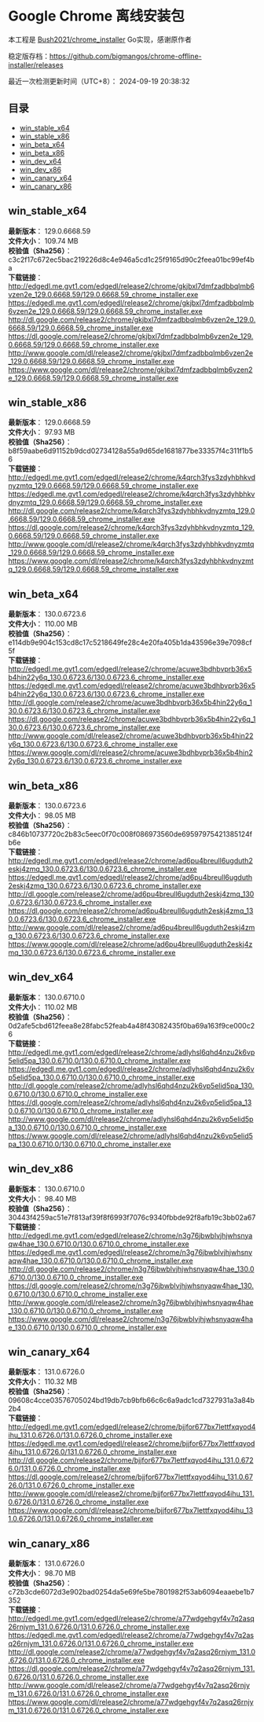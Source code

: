 # Google Chrome 离线安装包
本工程是 [Bush2021/chrome_installer](https://github.com/Bush2021/chrome_installer) Go实现，感谢原作者

稳定版存档：<https://github.com/bigmangos/chrome-offline-installer/releases>

最近一次检测更新时间（UTC+8）：
2024-09-19 20:38:32

## 目录
* [win_stable_x64](https://github.com/bigmangos/chrome-offline-installer?tab=readme-ov-file#win_stable_x64)
* [win_stable_x86](https://github.com/bigmangos/chrome-offline-installer?tab=readme-ov-file#win_stable_x86)
* [win_beta_x64](https://github.com/bigmangos/chrome-offline-installer?tab=readme-ov-file#win_beta_x64)
* [win_beta_x86](https://github.com/bigmangos/chrome-offline-installer?tab=readme-ov-file#win_beta_x86)
* [win_dev_x64](https://github.com/bigmangos/chrome-offline-installer?tab=readme-ov-file#win_dev_x64)
* [win_dev_x86](https://github.com/bigmangos/chrome-offline-installer?tab=readme-ov-file#win_dev_x86)
* [win_canary_x64](https://github.com/bigmangos/chrome-offline-installer?tab=readme-ov-file#win_canary_x64)
* [win_canary_x86](https://github.com/bigmangos/chrome-offline-installer?tab=readme-ov-file#win_canary_x86)

## win_stable_x64
**最新版本**： 129.0.6668.59  
**文件大小**： 109.74 MB  
**校验值（Sha256）**： c3c2f17c672ec5bac219226d8c4e946a5cd1c25f9165d90c2feea01bc99ef4ba  
**下载链接**：
http://edgedl.me.gvt1.com/edgedl/release2/chrome/gkjbxl7dmfzadbbqlmb6vzen2e_129.0.6668.59/129.0.6668.59_chrome_installer.exe
https://edgedl.me.gvt1.com/edgedl/release2/chrome/gkjbxl7dmfzadbbqlmb6vzen2e_129.0.6668.59/129.0.6668.59_chrome_installer.exe
http://dl.google.com/release2/chrome/gkjbxl7dmfzadbbqlmb6vzen2e_129.0.6668.59/129.0.6668.59_chrome_installer.exe
https://dl.google.com/release2/chrome/gkjbxl7dmfzadbbqlmb6vzen2e_129.0.6668.59/129.0.6668.59_chrome_installer.exe
http://www.google.com/dl/release2/chrome/gkjbxl7dmfzadbbqlmb6vzen2e_129.0.6668.59/129.0.6668.59_chrome_installer.exe
https://www.google.com/dl/release2/chrome/gkjbxl7dmfzadbbqlmb6vzen2e_129.0.6668.59/129.0.6668.59_chrome_installer.exe
## win_stable_x86
**最新版本**： 129.0.6668.59  
**文件大小**： 97.93 MB  
**校验值（Sha256）**： b8f59aabe6d91152b9dcd02734128a55a9d65de1681877be33357f4c311f1b56  
**下载链接**：
http://edgedl.me.gvt1.com/edgedl/release2/chrome/k4qrch3fys3zdyhbhkvdnyzmtq_129.0.6668.59/129.0.6668.59_chrome_installer.exe
https://edgedl.me.gvt1.com/edgedl/release2/chrome/k4qrch3fys3zdyhbhkvdnyzmtq_129.0.6668.59/129.0.6668.59_chrome_installer.exe
http://dl.google.com/release2/chrome/k4qrch3fys3zdyhbhkvdnyzmtq_129.0.6668.59/129.0.6668.59_chrome_installer.exe
https://dl.google.com/release2/chrome/k4qrch3fys3zdyhbhkvdnyzmtq_129.0.6668.59/129.0.6668.59_chrome_installer.exe
http://www.google.com/dl/release2/chrome/k4qrch3fys3zdyhbhkvdnyzmtq_129.0.6668.59/129.0.6668.59_chrome_installer.exe
https://www.google.com/dl/release2/chrome/k4qrch3fys3zdyhbhkvdnyzmtq_129.0.6668.59/129.0.6668.59_chrome_installer.exe
## win_beta_x64
**最新版本**： 130.0.6723.6  
**文件大小**： 110.00 MB  
**校验值（Sha256）**： e114db9e904c153cd8c17c5218649fe28c4e20fa405b1da43596e39e7098cf5f  
**下载链接**：
http://edgedl.me.gvt1.com/edgedl/release2/chrome/acuwe3bdhbvprb36x5b4hin22y6q_130.0.6723.6/130.0.6723.6_chrome_installer.exe
https://edgedl.me.gvt1.com/edgedl/release2/chrome/acuwe3bdhbvprb36x5b4hin22y6q_130.0.6723.6/130.0.6723.6_chrome_installer.exe
http://dl.google.com/release2/chrome/acuwe3bdhbvprb36x5b4hin22y6q_130.0.6723.6/130.0.6723.6_chrome_installer.exe
https://dl.google.com/release2/chrome/acuwe3bdhbvprb36x5b4hin22y6q_130.0.6723.6/130.0.6723.6_chrome_installer.exe
http://www.google.com/dl/release2/chrome/acuwe3bdhbvprb36x5b4hin22y6q_130.0.6723.6/130.0.6723.6_chrome_installer.exe
https://www.google.com/dl/release2/chrome/acuwe3bdhbvprb36x5b4hin22y6q_130.0.6723.6/130.0.6723.6_chrome_installer.exe
## win_beta_x86
**最新版本**： 130.0.6723.6  
**文件大小**： 98.05 MB  
**校验值（Sha256）**： c846b10737720c2b83c5eec0f70c008f086973560de69597975421385124fb6e  
**下载链接**：
http://edgedl.me.gvt1.com/edgedl/release2/chrome/ad6pu4breull6ugduth2eskj4zmq_130.0.6723.6/130.0.6723.6_chrome_installer.exe
https://edgedl.me.gvt1.com/edgedl/release2/chrome/ad6pu4breull6ugduth2eskj4zmq_130.0.6723.6/130.0.6723.6_chrome_installer.exe
http://dl.google.com/release2/chrome/ad6pu4breull6ugduth2eskj4zmq_130.0.6723.6/130.0.6723.6_chrome_installer.exe
https://dl.google.com/release2/chrome/ad6pu4breull6ugduth2eskj4zmq_130.0.6723.6/130.0.6723.6_chrome_installer.exe
http://www.google.com/dl/release2/chrome/ad6pu4breull6ugduth2eskj4zmq_130.0.6723.6/130.0.6723.6_chrome_installer.exe
https://www.google.com/dl/release2/chrome/ad6pu4breull6ugduth2eskj4zmq_130.0.6723.6/130.0.6723.6_chrome_installer.exe
## win_dev_x64
**最新版本**： 130.0.6710.0  
**文件大小**： 110.02 MB  
**校验值（Sha256）**： 0d2afe5cbd612feea8e28fabc52feab4a48f43082435f0ba69a163f9ce000c26  
**下载链接**：
http://edgedl.me.gvt1.com/edgedl/release2/chrome/adlyhsl6qhd4nzu2k6vp5elid5pa_130.0.6710.0/130.0.6710.0_chrome_installer.exe
https://edgedl.me.gvt1.com/edgedl/release2/chrome/adlyhsl6qhd4nzu2k6vp5elid5pa_130.0.6710.0/130.0.6710.0_chrome_installer.exe
http://dl.google.com/release2/chrome/adlyhsl6qhd4nzu2k6vp5elid5pa_130.0.6710.0/130.0.6710.0_chrome_installer.exe
https://dl.google.com/release2/chrome/adlyhsl6qhd4nzu2k6vp5elid5pa_130.0.6710.0/130.0.6710.0_chrome_installer.exe
http://www.google.com/dl/release2/chrome/adlyhsl6qhd4nzu2k6vp5elid5pa_130.0.6710.0/130.0.6710.0_chrome_installer.exe
https://www.google.com/dl/release2/chrome/adlyhsl6qhd4nzu2k6vp5elid5pa_130.0.6710.0/130.0.6710.0_chrome_installer.exe
## win_dev_x86
**最新版本**： 130.0.6710.0  
**文件大小**： 98.40 MB  
**校验值（Sha256）**： 30443f4259ac51e7f813af39f8f6993f7076c9340fbbde92f8afb19c3bb02a67  
**下载链接**：
http://edgedl.me.gvt1.com/edgedl/release2/chrome/n3g76jbwblvjhjwhsnyaqw4hae_130.0.6710.0/130.0.6710.0_chrome_installer.exe
https://edgedl.me.gvt1.com/edgedl/release2/chrome/n3g76jbwblvjhjwhsnyaqw4hae_130.0.6710.0/130.0.6710.0_chrome_installer.exe
http://dl.google.com/release2/chrome/n3g76jbwblvjhjwhsnyaqw4hae_130.0.6710.0/130.0.6710.0_chrome_installer.exe
https://dl.google.com/release2/chrome/n3g76jbwblvjhjwhsnyaqw4hae_130.0.6710.0/130.0.6710.0_chrome_installer.exe
http://www.google.com/dl/release2/chrome/n3g76jbwblvjhjwhsnyaqw4hae_130.0.6710.0/130.0.6710.0_chrome_installer.exe
https://www.google.com/dl/release2/chrome/n3g76jbwblvjhjwhsnyaqw4hae_130.0.6710.0/130.0.6710.0_chrome_installer.exe
## win_canary_x64
**最新版本**： 131.0.6726.0  
**文件大小**： 110.32 MB  
**校验值（Sha256）**： 09608c4cce03576705024bd19db7cb9bfb66c6c6a9adc1cd7327931a3a84b2b4  
**下载链接**：
http://edgedl.me.gvt1.com/edgedl/release2/chrome/bjjfor677bx7lettfxqyod4ihu_131.0.6726.0/131.0.6726.0_chrome_installer.exe
https://edgedl.me.gvt1.com/edgedl/release2/chrome/bjjfor677bx7lettfxqyod4ihu_131.0.6726.0/131.0.6726.0_chrome_installer.exe
http://dl.google.com/release2/chrome/bjjfor677bx7lettfxqyod4ihu_131.0.6726.0/131.0.6726.0_chrome_installer.exe
https://dl.google.com/release2/chrome/bjjfor677bx7lettfxqyod4ihu_131.0.6726.0/131.0.6726.0_chrome_installer.exe
http://www.google.com/dl/release2/chrome/bjjfor677bx7lettfxqyod4ihu_131.0.6726.0/131.0.6726.0_chrome_installer.exe
https://www.google.com/dl/release2/chrome/bjjfor677bx7lettfxqyod4ihu_131.0.6726.0/131.0.6726.0_chrome_installer.exe
## win_canary_x86
**最新版本**： 131.0.6726.0  
**文件大小**： 98.70 MB  
**校验值（Sha256）**： c72b3cde6072d3e902bad0254da5e69fe5be7801982f53ab6094eaaebe1b7352  
**下载链接**：
http://edgedl.me.gvt1.com/edgedl/release2/chrome/a77wdgehgyf4v7q2asq26rnjym_131.0.6726.0/131.0.6726.0_chrome_installer.exe
https://edgedl.me.gvt1.com/edgedl/release2/chrome/a77wdgehgyf4v7q2asq26rnjym_131.0.6726.0/131.0.6726.0_chrome_installer.exe
http://dl.google.com/release2/chrome/a77wdgehgyf4v7q2asq26rnjym_131.0.6726.0/131.0.6726.0_chrome_installer.exe
https://dl.google.com/release2/chrome/a77wdgehgyf4v7q2asq26rnjym_131.0.6726.0/131.0.6726.0_chrome_installer.exe
http://www.google.com/dl/release2/chrome/a77wdgehgyf4v7q2asq26rnjym_131.0.6726.0/131.0.6726.0_chrome_installer.exe
https://www.google.com/dl/release2/chrome/a77wdgehgyf4v7q2asq26rnjym_131.0.6726.0/131.0.6726.0_chrome_installer.exe
